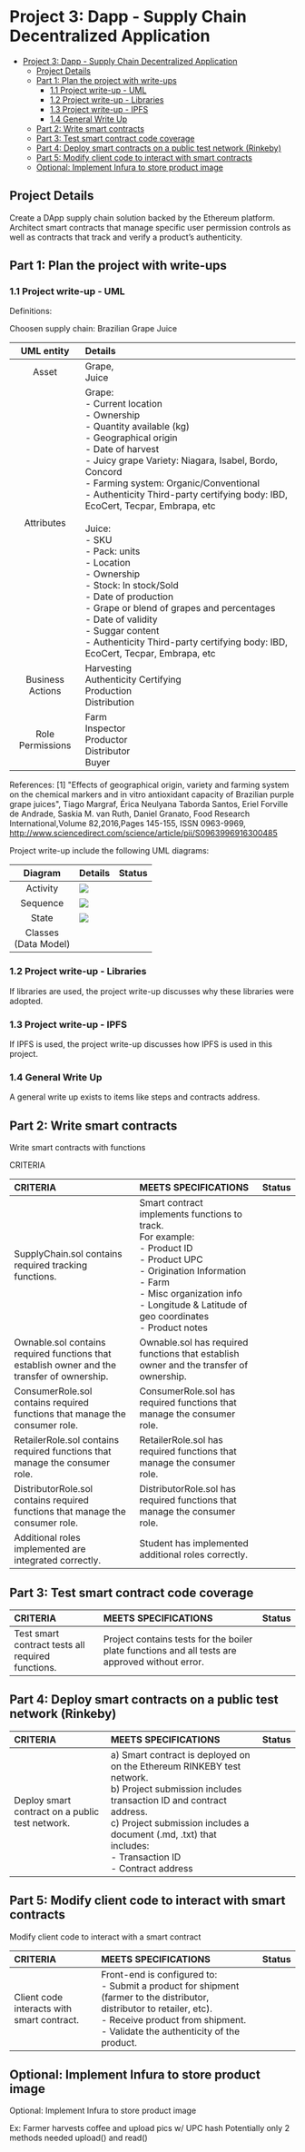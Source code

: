 
# Project 3: Dapp - Supply Chain Decentralized Application
- [Project 3: Dapp - Supply Chain Decentralized Application](#project-3-dapp---supply-chain-decentralized-application)
	- [Project Details](#project-details)
	- [Part 1: Plan the project with write-ups](#part-1-plan-the-project-with-write-ups)
		- [1.1 Project write-up - UML](#11-project-write-up---uml)
		- [1.2 Project write-up - Libraries](#12-project-write-up---libraries)
		- [1.3 Project write-up - IPFS](#13-project-write-up---ipfs)
		- [1.4 General Write Up](#14-general-write-up)
	- [Part 2: Write smart contracts](#part-2-write-smart-contracts)
	- [Part 3: Test smart contract code coverage](#part-3-test-smart-contract-code-coverage)
	- [Part 4: Deploy smart contracts on a public test network (Rinkeby)](#part-4-deploy-smart-contracts-on-a-public-test-network-rinkeby)
	- [Part 5: Modify client code to interact with smart contracts](#part-5-modify-client-code-to-interact-with-smart-contracts)
	- [Optional: Implement Infura to store product image](#optional-implement-infura-to-store-product-image)

## Project Details

Create a DApp supply chain solution backed by the Ethereum platform. Architect smart contracts that manage specific user permission controls as well as contracts that track and verify a product’s authenticity.

## Part 1: Plan the project with write-ups

### 1.1 Project write-up - UML

Definitions:

Choosen supply chain: Brazilian Grape Juice

| UML entity  | Details |
|:-------:|:--------|
| Asset | Grape,<br>Juice |
| Attributes | Grape:<br>- Current location<br>- Ownership<br>- Quantity available (kg)<br>- Geographical origin<br>- Date of harvest<br>- Juicy grape Variety: Niagara, Isabel, Bordo, Concord<br>- Farming system: Organic/Conventional<br>- Authenticity Third-party certifying body: IBD, EcoCert, Tecpar, Embrapa, etc<br><br>Juice:<br>- SKU<br>- Pack: units<br>- Location<br>- Ownership<br>- Stock: In stock/Sold<br>- Date of production<br>- Grape or blend of grapes and percentages<br>- Date of validity<br>- Suggar content<br>- Authenticity Third-party certifying body: IBD, EcoCert, Tecpar, Embrapa, etc<br> |
| Business Actions | Harvesting<br>Authenticity Certifying<br>Production<br>Distribution<br> |
| Role Permissions | Farm<br>Inspector<br>Productor<br>Distributor<br>Buyer |




References:
[1] "Effects of geographical origin, variety and farming system on the chemical markers and in vitro antioxidant capacity of Brazilian purple grape juices", Tiago Margraf, Érica Neulyana Taborda Santos, Eriel Forville de Andrade, Saskia M. van Ruth, Daniel Granato,
Food Research International,Volume 82,2016,Pages 145-155, ISSN 0963-9969, http://www.sciencedirect.com/science/article/pii/S0963996916300485





Project write-up include the following UML diagrams:

| Diagram   | Details |  Status |
|:-------:|:--------|:--------:|
| Activity |  ![](docs/uml_activity.png) |  |
| Sequence |  ![](docs/uml_sequence.png) |  |
| State    |  ![](docs/uml_state.png) | |
| Classes<br>(Data Model) |  |  |

### 1.2 Project write-up - Libraries

If libraries are used, the project write-up discusses why these libraries were adopted.

### 1.3 Project write-up - IPFS

If IPFS is used, the project write-up discusses how IPFS is used in this project.

### 1.4 General Write Up

A general write up exists to items like steps and contracts address.

## Part 2: Write smart contracts

Write smart contracts with functions

CRITERIA


| CRITERIA   | MEETS SPECIFICATIONS |  Status |
|:-------|:--------|:--------:|
| SupplyChain.sol contains required tracking functions. | Smart contract implements functions to track.<br>For example:<br>- Product ID<br>- Product UPC<br>- Origination Information<br>- Farm<br>- Misc organization info<br>- Longitude & Latitude of geo coordinates<br>- Product notes |  |
| Ownable.sol contains required functions that establish owner and the transfer of ownership. | Ownable.sol has required functions that establish owner and the transfer of ownership. |  |
| ConsumerRole.sol contains required functions that manage the consumer role. | ConsumerRole.sol has required functions that manage the consumer role. |  |
| RetailerRole.sol contains required functions that manage the consumer role. | RetailerRole.sol has required functions that manage the consumer role. |  |
| DistributorRole.sol contains required functions that manage the consumer role. | DistributorRole.sol has required functions that manage the consumer role. |  |
| Additional roles implemented are integrated correctly. | Student has implemented additional roles correctly. |  |

## Part 3: Test smart contract code coverage

| CRITERIA   | MEETS SPECIFICATIONS |  Status |
|:-------|:--------|:--------:|
| Test smart contract tests all required functions. | Project contains tests for the boiler plate functions and all tests are approved without error. | |

## Part 4: Deploy smart contracts on a public test network (Rinkeby)

| CRITERIA   | MEETS SPECIFICATIONS |  Status |
|:-------|:--------|:--------:|
| Deploy smart contract on a public test network. | a) Smart contract is deployed on on the Ethereum RINKEBY test network.<br>b) Project submission includes transaction ID and contract address.<br>c) Project submission includes a document (.md, .txt) that includes:<br>- Transaction ID<br>- Contract address | |


## Part 5: Modify client code to interact with smart contracts

Modify client code to interact with a smart contract

| CRITERIA   | MEETS SPECIFICATIONS |  Status |
|:-------|:--------|:--------:|
| Client code interacts with smart contract. | Front-end is configured to:<br>- Submit a product for shipment (farmer to the distributor, distributor to retailer, etc).<br>- Receive product from shipment.<br>- Validate the authenticity of the product. | |

## Optional: Implement Infura to store product image

Optional: Implement Infura to store product image

Ex: Farmer harvests coffee and upload pics w/ UPC hash
Potentially only 2 methods needed upload() and read()